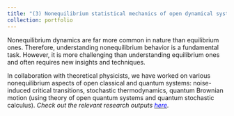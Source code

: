 ```yaml
---
title: "(3) Nonequilibrium statistical mechanics of open dynamical systems"
collection: portfolio
---
```

Nonequilibrium dynamics are far more common in nature than equilibrium ones. Therefore, understanding nonequilibrium behavior is a fundamental task. However, it is more challenging than understanding equilibrium ones and often requires new insights and techniques.

In collaboration with theoretical physicists, we have worked on various nonequilibrium aspects of open classical and quantum systems: noise-induced critical transitions, stochastic thermodynamics, quantum Brownian motion (using theory of open quantum systems and quantum stochastic calculus). <i>Check out the relevant research outputs [<font color = "blue">here</font>](https://shoelim.github.io/publications/).</i>
